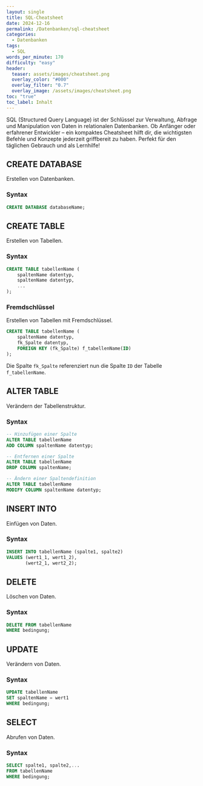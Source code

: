 ```yaml
---
layout: single
title: SQL-Cheatsheet
date: 2024-12-16
permalink: /Datenbanken/sql-cheatsheet
categories:
  - Datenbanken
tags:
  - SQL
words_per_minute: 170
difficulty: "easy"
header:
  teaser: assets/images/cheatsheet.png
  overlay_color: "#000"
  overlay_filter: "0.7"
  overlay_image: /assets/images/cheatsheet.png
toc: "true"
toc_label: Inhalt
---
```


SQL (Structured Query Language) ist der Schlüssel zur Verwaltung, Abfrage und Manipulation von Daten in relationalen Datenbanken. Ob Anfänger oder erfahrener Entwickler – ein kompaktes Cheatsheet hilft dir, die wichtigsten Befehle und Konzepte jederzeit griffbereit zu haben. Perfekt für den täglichen Gebrauch und als Lernhilfe!

## CREATE DATABASE

Erstellen von Datenbanken.

### Syntax

```sql
CREATE DATABASE databaseName;
```

## CREATE TABLE

Erstellen von Tabellen.

### Syntax
```sql
CREATE TABLE tabellenName (
    spaltenName datentyp,
    spaltenName datentyp,
    ...
);
```

### Fremdschlüssel

Erstellen von Tabellen mit Fremdschlüssel.

```sql
CREATE TABLE tabellenName (
    spaltenName datentyp,
    fk_Spalte datentyp,
    FOREIGN KEY (fk_Spalte) f_tabellenName(ID)
);
```

Die Spalte `fk_Spalte` referenziert nun die Spalte `ID` der Tabelle `f_tabellenName`.

## ALTER TABLE

Verändern der Tabellenstruktur.

### Syntax
```sql
-- Hinzufügen einer Spalte
ALTER TABLE tabellenName
ADD COLUMN spaltenName datentyp;

-- Entfernen einer Spalte
ALTER TABLE tabellenName
DROP COLUMN spaltenName;

-- Ändern einer Spaltendefinition
ALTER TABLE tabellenName
MODIFY COLUMN spaltenName datentyp;
```

## INSERT INTO

Einfügen von Daten.

### Syntax

```sql
INSERT INTO tabellenName (spalte1, spalte2)
VALUES (wert1_1, wert1_2),
       (wert2_1, wert2_2);
```

## DELETE

Löschen von Daten.

### Syntax

```sql
DELETE FROM tabellenName
WHERE bedingung;
```
## UPDATE

Verändern von Daten.

### Syntax

```sql
UPDATE tabellenName
SET spaltenName = wert1
WHERE bedingung;
```

## SELECT

Abrufen von Daten.

### Syntax
```sql
SELECT spalte1, spalte2,...
FROM tabellenName
WHERE bedingung;
```
